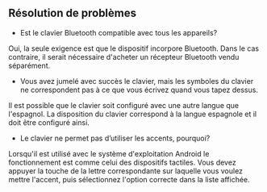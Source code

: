 ## Résolution de problèmes

* Est le clavier Bluetooth compatible avec tous les appareils? 

Oui, la seule exigence est que le dispositif incorpore Bluetooth. Dans le cas contraire, il serait nécessaire d'acheter un récepteur Bluetooth vendu séparément. 

* Vous avez jumelé avec succès le clavier, mais les symboles du clavier ne correspondent pas à ce que vous écrivez quand vous tapez dessus. 

Il est possible que le clavier soit configuré avec une autre langue que l'espagnol. La disposition du clavier correspond à la langue espagnole et il doit être configuré ainsi. 

* Le clavier ne permet pas d’utiliser les accents, pourquoi? 

Lorsqu'il est utilisé avec le système d'exploitation Android le fonctionnement est comme celui des dispositifs tactiles. Vous devez appuyer la touche de la lettre correspondante sur laquelle vous voulez mettre l'accent, puis sélectionnez l'option correcte dans la liste affichée.
